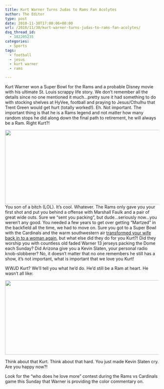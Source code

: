 ```yaml
---
title: Kurt Warner Turns Judas to Rams Fan Acolytes
author: The Editor
type: post
date: 2010-11-30T17:00:06+00:00
url: /2010/11/30/kurt-warner-turns-judas-to-rams-fan-acolytes/
dsq_thread_id:
  - 182205235
categories:
  - Sports
tags:
  - football
  - jesus
  - kurt warner
  - rams

---
```

Kurt Warner won a Super Bowl for the Rams and a probable Disney movie with his ultimate St. Louis scrappy life story. We don&#8217;t remember all the details since no one mentioned it much&#8230;pretty sure it had something to do with stocking shelves at HyVee, football and praying to Jesus/Cthulhu that Trent Green would get hurt (totally worked!). Eh. Not important. The important thing is that he is a Rams legend and not matter how many random stops he did along down the final path to retirement, he will always be a Ram. Right Kurt?!

<p style="text-align: left;">
  <a href="http://twitter.com/#!/kurt13warner/statuses/9468398505299970"><img class="aligncenter size-full wp-image-8045" title="Screen shot 2010-11-29 at 11.59.50 PM" src="http://media.punchingkitty.com/wordpress/2010/11/Screen-shot-2010-11-29-at-11.59.50-PM.png" alt="" width="531" height="244" /></a>You son of a bitch (LOL). It&#8217;s cool. Whatever. The Rams only gave you your first shot and put you behind a offense with Marshall Faulk and a pair of great wide outs. Sure we &#8220;sent you packing&#8221;, but dude&#8230;seriously now&#8230;you weren&#8217;t any good. You needed a few years to get over getting &#8220;Martzed&#8221; in the backfield all the time, we had to move on. Sure you got to a Super Bowl with the Cardinals and the warm southwestern air <a href="http://media.punchingkitty.com/wordpress/2010/11/warners.jpeg" target="_blank">transformed your wife back in to a woman again</a>, but what else did they do for you Kurt?! Did they worship you with countless old faded Warner 13 jerseys packing the Dome each Sunday? Did Arizona give you a Kevin Slaten, your personal radio knob-slobberer? No, it doesn&#8217;t matter that no one remembers he still has a show, it&#8217;s not important, what is important that we love you Kurt!
</p>

WWJD Kurt? We&#8217;ll tell you what he&#8217;d do. He&#8217;d still be a Ram at heart. He wasn&#8217;t all like:

[<img class="aligncenter size-full wp-image-8049" title="jesus_warner_tweet" src="http://media.punchingkitty.com/wordpress/2010/11/jesus_warner_tweet.jpg" alt="" width="531" height="244" />][1]

Think about that Kurt. Think about that hard. You just made Kevin Slaten cry. Are you happy now?!

Look for the &#8220;who does he love more&#8221; contest during the Rams vs Cardinals game this Sunday that Warner is providing the color commentary on.

 [1]: http://media.punchingkitty.com/wordpress/2010/11/jesus_warner_tweet.jpg
